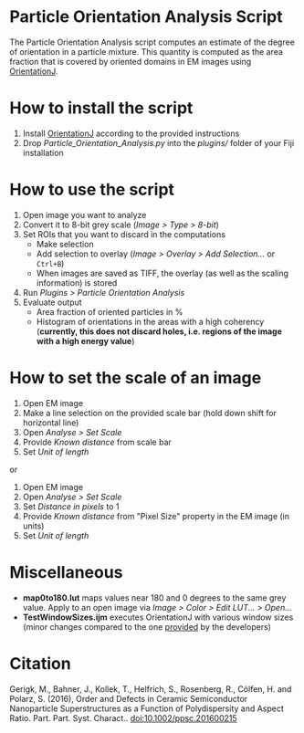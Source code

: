 Particle Orientation Analysis Script
====================================

The Particle Orientation Analysis script computes an estimate of the degree of orientation in a particle mixture. This quantity is computed as the area fraction that is covered by oriented domains in EM images using [OrientationJ](http://bigwww.epfl.ch/demo/orientation/).

# How to install the script
1. Install [OrientationJ](http://bigwww.epfl.ch/demo/orientation/) according to the provided instructions
2. Drop *Particle\_Orientation\_Analysis.py* into the *plugins/* folder of your Fiji installation

# How to use the script
1. Open image you want to analyze
2. Convert it to 8-bit grey scale (*Image > Type > 8-bit*)
3. Set ROIs that you want to discard in the computations
    - Make selection
    - Add selection to overlay (*Image > Overlay > Add Selection...* or `Ctrl+B`)
    - When images are saved as TIFF, the overlay (as well as the scaling information) is stored
3. Run *Plugins > Particle Orientation Analysis*
4. Evaluate output
    * Area fraction of oriented particles in %
    * Histogram of orientations in the areas with a high coherency (**currently, this does not discard holes, i.e. regions of the image with a high energy value**)

# How to set the scale of an image
1. Open EM image
2. Make a line selection on the provided scale bar (hold down shift for horizontal line)
3. Open *Analyse > Set Scale*
4. Provide *Known distance* from scale bar
5. Set *Unit of length*

or

1. Open EM image
2. Open *Analyse > Set Scale*
3. Set *Distance in pixels* to 1
3. Provide *Known distance* from "Pixel Size" property in the EM image (in units)
4. Set *Unit of length*

# Miscellaneous
* **map0to180.lut** maps values near 180 and 0 degrees to the same grey value. Apply to an open image via *Image > Color > Edit LUT... > Open...*
* **TestWindowSizes.ijm** executes OrientationJ with various window sizes (minor changes compared to the one [provided](http://bigwww.epfl.ch/demo/orientation/tree-orientation.txt) by the developers)

# Citation

Gerigk, M., Bahner, J., Kollek, T., Helfrich, S., Rosenberg, R., Cölfen, H. and Polarz, S. (2016), Order and Defects in Ceramic Semiconductor Nanoparticle Superstructures as a Function of Polydispersity and Aspect Ratio. Part. Part. Syst. Charact.. [doi:10.1002/ppsc.201600215](http://onlinelibrary.wiley.com/doi/10.1002/ppsc.201600215/full)
